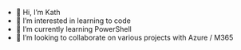 - 👋 Hi, I’m Kath
- 👀 I’m interested in learning to code
- 🌱 I’m currently learning PowerShell
- 💞️ I’m looking to collaborate on various projects with Azure / M365

<!---
KathyCoostard/KathyCoostard is a ✨ special ✨ repository because its `README.md` (this file) appears on your GitHub profile.
You can click the Preview link to take a look at your changes.
--->
